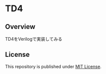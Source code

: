 # TD4

## Overview

TD4をVerilogで実装してみる

## License

This repository is published under [MIT License](LICENSE).
